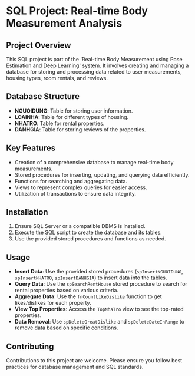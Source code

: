 
# SQL Project: Real-time Body Measurement Analysis

## Project Overview
This SQL project is part of the 'Real-time Body Measurement using Pose Estimation and Deep Learning' system. It involves creating and managing a database for storing and processing data related to user measurements, housing types, room rentals, and reviews.

## Database Structure
- **NGUOIDUNG**: Table for storing user information.
- **LOAINHA**: Table for different types of housing.
- **NHATRO**: Table for rental properties.
- **DANHGIA**: Table for storing reviews of the properties.

## Key Features
- Creation of a comprehensive database to manage real-time body measurements.
- Stored procedures for inserting, updating, and querying data efficiently.
- Functions for searching and aggregating data.
- Views to represent complex queries for easier access.
- Utilization of transactions to ensure data integrity.

## Installation
1. Ensure SQL Server or a compatible DBMS is installed.
2. Execute the SQL script to create the database and its tables.
3. Use the provided stored procedures and functions as needed.

## Usage
- **Insert Data**: Use the provided stored procedures (`spInsertNGUOIDUNG`, `spInsertNHATRO`, `spInsertDANHGIA`) to insert data into the tables.
- **Query Data**: Use the `spSearchRentHouse` stored procedure to search for rental properties based on various criteria.
- **Aggregate Data**: Use the `fnCountLikeDislike` function to get likes/dislikes for each property.
- **View Top Properties**: Access the `TopNhaTro` view to see the top-rated properties.
- **Data Removal**: Use `spDeleteGreatDislike` and `spDeleteDateInRange` to remove data based on specific conditions.

## Contributing
Contributions to this project are welcome. Please ensure you follow best practices for database management and SQL standards.
